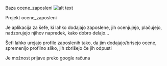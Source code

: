 Baza ocene_zaposleni
![alt text](https://i.imgur.com/4lOVVQn.png)

Projekt ocene_zaposleni

Je aplikacija za šefe, ki lahko dodajajo zaposlene, jih ocenjujejo, plačujejo, nadzorujejo njihov napredek, kako dobro delajo...

Šefi lahko urejajo profile zaposlenih tako, da jim dodajajo/brisejo ocene, spremenijo profilno sliko, jih zbrišejo če jih odpusti

Je možnost prijave preko google računa
